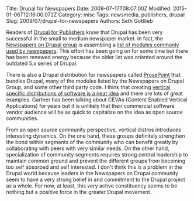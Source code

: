 Title: Drupal for Newspapers
Date: 2009-07-17T08:07:00Z
Modified: 2015-01-06T12:16:00.072Z
Category: misc
Tags: newsmedia, publishers, drupal
Slug: 2009/07/drupal-for-newspapers
Authors: Seth Gottlieb

Readers of [Drupal for Publishers](http://www.scribd.com/doc/77085653/Drupal-for-Publishers) know that Drupal has been very successful in the small to medium newspaper market. In fact, the [Newspapers on Drupal group](http://groups.drupal.org/newspapers-on-drupal) is assembling a [list of modules commonly used by newspapers](http://groups.drupal.org/node/5281). This effort has been going on for some time but there has been renewed energy because the older list was oriented around the outdated 5.x series of Drupal. 

  

There is also a Drupal distribution for newspapers called [ProsePoint](http://www.prosepoint.org/) that bundles Drupal, many of the modules listed by the Newspapers on Drupal Group, and some other third party code. I think that creating [vertical specific distributions of software is a neat idea](http://www.contenthere.net/2005/12/plone-distros.html) and there are lots of great examples. Gartner has been talking about CEVAs (Content Enabled Vertical Applications) for years but it is unlikely that their commercial software vendor audience will be as quick to capitalize on the idea as open source communities.

  

From an open source community perspective, vertical distros introduces interesting dynamics. On the one hand, these groups definitely strengthen the bond within segments of the community who can benefit greatly by collaborating with peers with very similar needs. On the other hand, specialization of community segments requires strong central leadership to maintain common ground and prevent the different groups from becoming too self absorbed and self interested. I don't think this is a problem in the Drupal world because leaders in the Newspapers on Drupal community seem to have a very strong belief in and commitment to the Drupal project as a whole. For now, at least, this very active constituency seems to be nothing but a positive force in the greater Drupal movement. 
